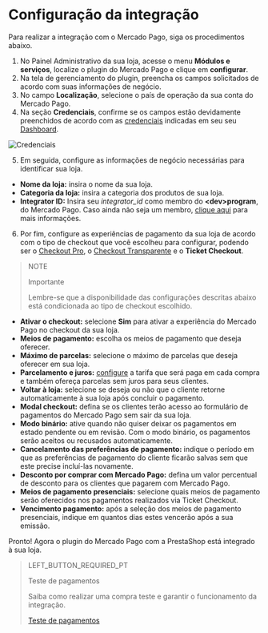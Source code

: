 # Configuração da integração

Para realizar a integração com o Mercado Pago, siga os procedimentos abaixo.

1. No Painel Administrativo da sua loja, acesse o menu **Módulos e serviços**, localize o plugin do Mercado Pago e clique em **configurar**. 
2. Na tela de gerenciamento do plugin, preencha os campos solicitados de acordo com suas informações de negócio.
3. No campo **Localização**, selecione o país de operação da sua conta do Mercado Pago. 
4. Na seção **Credenciais**, confirme se os campos estão devidamente preenchidos de acordo com as [credenciais](https://www.mercadopago[FAKER][URL][DOMAIN]/developers/pt/guides/resources/credentials) indicadas em seu seu [Dashboard](https://www.mercadopago.com.br/developers/panel).

![Credenciais](/images/prestashop/credenciais_pt.png)

5. Em seguida, configure as informações de negócio necessárias para identificar sua loja.

* **Nome da loja:** insira o nome da sua loja.
* **Categoria da loja:** insira a categoria dos produtos de sua loja.
* **Integrator ID:** Insira seu *integrator_id* como membro do **&lt;dev&gt;program**, do Mercado Pago. Caso ainda não seja um membro, [clique aqui](https://www.mercadopago[FAKER][URL][DOMAIN]/developers/pt/developer-program) para mais informações.

6. Por fim, configure as experiências de pagamento da sua loja de acordo com o tipo de checkout que você escolheu para configurar, podendo ser o [Checkout Pro](https://www.mercadopago.[FAKER][URL][DOMAIN]/developers/pt/guides/online-payments/checkout-pro/introduction), o [Checkout Transparente](https://www.mercadopago.[FAKER][URL][DOMAIN]/developers/pt/guides/online-payments/checkout-api/introduction) e o **Ticket Checkout**.

> NOTE
>
> Importante
>
> Lembre-se que a disponibilidade das configurações descritas abaixo está condicionada ao tipo de checkout escolhido.

* **Ativar o checkout:** selecione **Sim** para ativar a experiência do Mercado Pago no checkout da sua loja.
* **Meios de pagamento:** escolha os meios de pagamento que deseja oferecer.
* **Máximo de parcelas:** selecione o máximo de parcelas que deseja oferecer em sua loja.
* **Parcelamento e juros:** [configure](https://www.mercadopago.com.br//costs-section#from-section=menu) a tarifa que será paga em cada compra e também ofereça parcelas sem juros para seus clientes.
* **Voltar à loja:** selecione se deseja ou não que o cliente retorne automaticamente à sua loja após concluir o pagamento.
* **Modal checkout:** defina se os clientes terão acesso ao formulário de pagamentos do Mercado Pago sem sair da sua loja.
* **Modo binário:** ative quando não quiser deixar os pagamentos em estado pendente ou em revisão. Com o modo binário, os pagamentos serão aceitos ou recusados automaticamente.
* **Cancelamento das preferências de pagamento:** indique o período em que as preferências de pagamento do cliente ficarão salvas sem que este precise incluí-las novamente.
* **Desconto por comprar com Mercado Pago:** defina um valor percentual de desconto para os clientes que pagarem com Mercado Pago.
* **Meios de pagamento presenciais:** selecione quais meios de pagamento serão oferecidos nos pagamentos realizados via Ticket Checkout.
* **Vencimento pagamento:** após a seleção dos meios de pagamento presenciais, indique em quantos dias estes vencerão após a sua emissão.

Pronto! Agora o plugin do Mercado Pago com a PrestaShop está integrado à sua loja.

> LEFT_BUTTON_REQUIRED_PT
>
> Teste de pagamentos
>
> Saiba como realizar uma compra teste e garantir o funcionamento da integração.
>
> [Teste de pagamentos](https://www.mercadopago[FAKER][URL][DOMAIN]/developers/pt/guides/plugins/prestashop/testing)